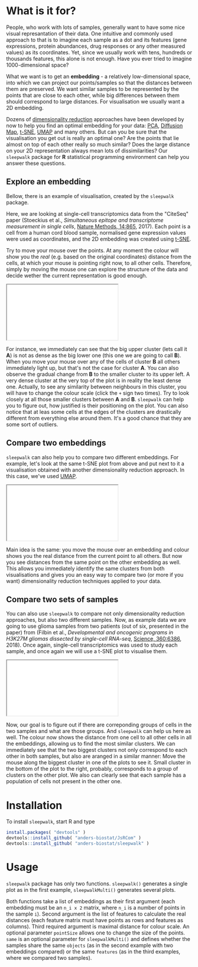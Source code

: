 # What is it for?

People, who work with lots of samples, generally want to have some nice visual represantation of their data.
One intuitive and commonly used approach to that is to imagine each sample as a dot and its features (gene expressions, 
protein abundances, drug responses or any other measured values) as its coordinates. Yet, since we usually work with tens,
hundreds or thousands features, this alone is not enough. Have you ever tried to imagine 1000-dimensional space?

What we want is to get an **embedding** - a relatively low-dimensional space, into which we can project our points/samples so that
the distances between them are preserved. We want similar samples to be represented by the points that are close to each other,
while big differences between them should correspond to large distances. For visualisation we usually want a 2D embedding.

Dozens of [dimensionality reduction](https://en.wikipedia.org/wiki/Dimensionality_reduction) approaches have been developed
by now to help you find an optimal embedding for your data: [PCA](https://en.wikipedia.org/wiki/Principal_component_analysis),
[Diffusion Map](https://en.wikipedia.org/wiki/Diffusion_map), [t-SNE](https://en.wikipedia.org/wiki/T-distributed_stochastic_neighbor_embedding),
[UMAP](https://umap-learn.readthedocs.io/en/latest/) and many others. But can you be sure that the visualisation you get out is really 
an optimal one? Are the points that lie almost on top of each other really so much similar? Does the large distance on your 2D representation
always mean lots of dissimilarities? Our `sleepwalk` package for **R** statistical programming environment can help you answer these questions.

## Explore an embedding

Bellow, there is an example of visualisation, created by the `sleepwalk` package.

Here, we are looking at single-cell transcriptomics data from the "CiteSeq" paper 
(Stoeckius et al., *Simultaneous epitope and transcriptome measurement in single cells*, [Nature Methods, 14:865](https://doi.org/10.1038/nmeth.4380), 2017).
Each point is a cell from a human cord blood sample, normalised gene expression values were used as coordinates, and the 2D embedding was created using 
[t-SNE](https://en.wikipedia.org/wiki/T-distributed_stochastic_neighbor_embedding).

Try to move your mouse over the points. At any moment the colour will show you the *real* (e.g. based on the original coordinates) distance from
the cells, at which your mouse is pointing right now, to all other cells. Therefore, simply by moving the mouse one can explore the structure of 
the data and decide wether the current representation is good enough.

<div class="aspect-ratio">
	<iframe src="examples/single_emb.html"></iframe>
</div>

For instance, we immediately can see that the big upper cluster (lets call it **A**) is not as dense as the big lower one (this one we are going to call **B**).
When you move your mouse over any of the cells of cluster **B** all others immediately light up, but that's not the case for cluster **A**. You can also
observe the gradual change from **B** to the smaller cluster to its upper left. A very dense cluster at the very top of the plot is in reality the least dense
one. Actually, to see any similarity between neighbours in this cluster, you will have to change the colour scale (click the `+` sign two times). Try to 
look closely at all those smaller clusters between **A** and **B**. `sleepwalk` can help you to figure out, how justified is their positioning on the plot.
You can also notice that at leas some cells at the edges of the clusters are drastically different from everything else around them. It's a good chance that they
are some sort of outliers.

## Compare two embeddings

`sleepwalk` can also help you to compare two different embeddings. For example, let's look at the same t-SNE plot from above and put next to it a visualisation
obtained with another dimensionality reduction approach. In this case, we've used [UMAP](https://umap-learn.readthedocs.io/en/latest/).

<div class="aspect-ratio">
	<iframe src="examples/comp_emb.html"></iframe>
</div>

Main idea is the same: you move the mouse over an embedding and colour shows you the real distance from the current point to all others. But now you 
see distances from the same point on the other embedding as well. This allows you immediately identify the same clusters from both visualisations 
and gives you an easy way to compare two (or more if you want) dimensionality reduction techniques applied to your data.

## Compare two sets of samples

You can also use `sleepwalk` to compare not only dimensionality reduction approaches, but also two different samples. Now, as example data we are going
to use glioma samples from two patients (out of six, presented in the paper) 
from (Filbin et al., *Developmental and oncogenic programs in H3K27M gliomas dissected by single-cell RNA-seq*, [Science, 360:6386](https://doi.org/10.1126/science.aao4750), 2018).
Once again, single-cell transcriptomics was used to study each sample, and once again we will use a t-SNE plot to visualise them.

<div class="aspect-ratio">
	<iframe src="examples/comp_samp.html"></iframe>
</div>

Now, our goal is to figure out if there are correponding groups of cells in the two samples and what are those groups. And `sleepwalk` can help us here as well. The colour 
now shows the distance from one cell to all other cells in all the embeddings, allowing us to find the most similar clusters. We can immediately see that the two biggest
clusters not only correspond to each other in both samples, but also are aranged in a similar manner: Move the mouse along the biggest cluster in one of the plots to see it.
Small cluster in the bottom of the plot to the right, probably, corresponds to a group of clusters on the other plot. We also can clearly see that each sample has a population
of cells not present in the other one.

# Installation

To install `sleepwalk`, start R and type

```r
install.packages( "devtools" )
devtools::install_github( "anders-biostat/JsRCom" )
devtools::install_github( "anders-biostat/sleepwalk" )
```

# Usage

`sleepwalk` package has only two functions. `sleepwalk()` generates a single plot as in the first example, `sleepwalkMulti()`
generates several plots.

Both functions take a list of embeddings as their first argument (each embedding must be an `n_i x 2` matrix, where `n_i` is
a number of points in the sample `i`). Second argument is the list of features to calculate the real distances (each feature 
matrix must have points as rows and features as columns). Third required argument is maximal distance for colour scale.
An optional parameter `pointSize` allows one to change the size of the points. `same` is an optional parameter for 
`sleepwalkMulti()` and defines whether the samples share the same `objects` (as in the second example with two embeddings compared)
or the same `features` (as in the third examples, where we compared two samples).



